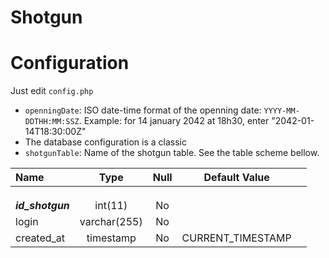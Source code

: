 # Shotgun

# Configuration
Just edit `config.php`
- `openningDate`: ISO date-time format of the openning date: `YYYY-MM-DDTHH:MM:SSZ`. Example: for 14 january 2042 at 18h30, enter "2042-01-14T18:30:00Z"
- The database configuration is a classic
- `shotgunTable`: Name of the shotgun table. See the table scheme bellow.

|  Name             | Type         | Null | Default Value      |  |
| :---------------- | :----------: | :--: | :----------------: | :- |
|                   |              |      |                    |  |
|                   |              |      |                    |  |
|                   |              |      |                    |  |
| ***id\_shotgun*** |   int(11)    | No   |                    |  |
| login             | varchar(255) | No   |                    |  |
| created\_at       |  timestamp   | No   | CURRENT\_TIMESTAMP |  |

